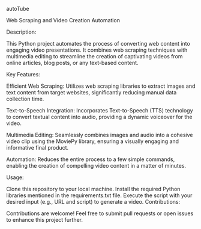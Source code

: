 a u t o T u b e 

Web Scraping and Video Creation Automation

Description:

This Python project automates the process of converting web content into engaging video presentations. It combines web scraping techniques with multimedia editing to streamline the creation of captivating videos from online articles, blog posts, or any text-based content.

Key Features:

Efficient Web Scraping: Utilizes web scraping libraries to extract images and text content from target websites, significantly reducing manual data collection time.

Text-to-Speech Integration: Incorporates Text-to-Speech (TTS) technology to convert textual content into audio, providing a dynamic voiceover for the video.

Multimedia Editing: Seamlessly combines images and audio into a cohesive video clip using the MoviePy library, ensuring a visually engaging and informative final product.

Automation: Reduces the entire process to a few simple commands, enabling the creation of compelling video content in a matter of minutes.

Usage:

Clone this repository to your local machine.
Install the required Python libraries mentioned in the requirements.txt file.
Execute the script with your desired input (e.g., URL and script) to generate a video.
Contributions:

Contributions are welcome! Feel free to submit pull requests or open issues to enhance this project further.
